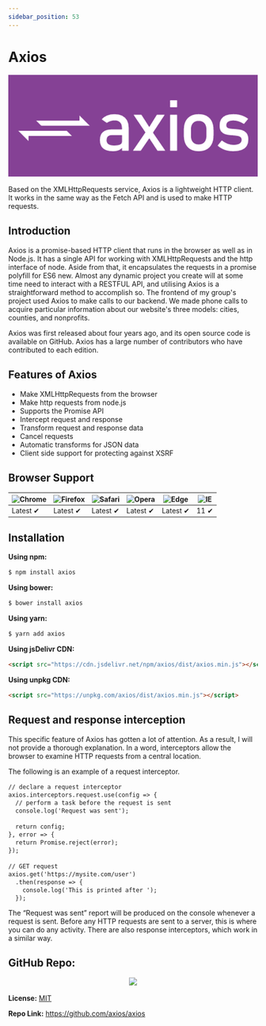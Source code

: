 ```yaml
---
sidebar_position: 53
---
```


# Axios

<p align="center">
  <img src="https://github.com/mayankkuthar/Reference-Images/blob/main/axios.png?raw=true"/>
</p>

Based on the XMLHttpRequests service, Axios is a lightweight HTTP client. It works in the same way as the Fetch API and is used to make HTTP requests.

## Introduction

Axios is a promise-based HTTP client that runs in the browser as well as in Node.js. It has a single API for working with XMLHttpRequests and the http interface of node. 
Aside from that, it encapsulates the requests in a promise polyfill for ES6 new. Almost any dynamic project you create will at some time need to interact with a RESTFUL API,
and utilising Axios is a straightforward method to accomplish so. The frontend of my group's project used Axios to make calls to our backend. We made phone calls to acquire
particular information about our website's three models: cities, counties, and nonprofits. 

Axios was first released about four years ago, and its open source code is available on GitHub. Axios has a large number of contributors who have contributed to each edition.

## Features of Axios

- Make XMLHttpRequests from the browser
- Make http requests from node.js
- Supports the Promise API
- Intercept request and response
- Transform request and response data
- Cancel requests
- Automatic transforms for JSON data
- Client side support for protecting against XSRF

## Browser Support

![Chrome](https://raw.github.com/alrra/browser-logos/master/src/chrome/chrome_48x48.png) | ![Firefox](https://raw.github.com/alrra/browser-logos/master/src/firefox/firefox_48x48.png) | ![Safari](https://raw.github.com/alrra/browser-logos/master/src/safari/safari_48x48.png) | ![Opera](https://raw.github.com/alrra/browser-logos/master/src/opera/opera_48x48.png) | ![Edge](https://raw.github.com/alrra/browser-logos/master/src/edge/edge_48x48.png) | ![IE](https://raw.github.com/alrra/browser-logos/master/src/archive/internet-explorer_9-11/internet-explorer_9-11_48x48.png) |
--- | --- | --- | --- | --- | --- |
Latest ✔ | Latest ✔ | Latest ✔ | Latest ✔ | Latest ✔ | 11 ✔ |

## Installation

**Using npm:**

```bash
$ npm install axios
```

**Using bower:**

```bash
$ bower install axios
```

**Using yarn:**

```bash
$ yarn add axios
```

**Using jsDelivr CDN:**

```html
<script src="https://cdn.jsdelivr.net/npm/axios/dist/axios.min.js"></script>
```

**Using unpkg CDN:**

```html
<script src="https://unpkg.com/axios/dist/axios.min.js"></script>
```

## Request and response interception

This specific feature of Axios has gotten a lot of attention. As a result, I will not provide a thorough explanation. In a word, interceptors allow the browser to examine 
HTTP requests from a central location.

The following is an example of a request interceptor.

```
// declare a request interceptor
axios.interceptors.request.use(config => {
  // perform a task before the request is sent
  console.log('Request was sent');

  return config;
}, error => {
  return Promise.reject(error);
});

// GET request
axios.get('https://mysite.com/user')
  .then(response => {
    console.log('This is printed after ');
  });
```

The “Request was sent” report will be produced on the console whenever a request is sent. Before any HTTP requests are sent to a server, this is where you can do any activity. 
There are also response interceptors, which work in a similar way.

## GitHub Repo:

<p align="center">
  <img src="https://user-images.githubusercontent.com/39026182/137507522-aae3ce48-95ec-4fd7-bada-ac7ef97b8f7d.PNG"/>
</p>

**License:** [MIT](https://github.com/axios/axios/blob/master/LICENSE)

**Repo Link:** https://github.com/axios/axios
